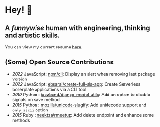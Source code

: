 # Hey! 👋 

## A _funnywise_ human with engineering, thinking and artistic skills. 

You can view my current resume [here](https://ebsaral.vercel.app/files/cv/english.pdf).

## (Some) Open Source Contributions

- *2022* JavaScript: [npm/cli](https://github.com/npm/cli/pull/4191): Display an alert when removing last package version
- *2022* JavaScript: [ebsaral/create-full-sls-app](https://github.com/ebsaral/create-full-sls-app): Create Serverless boilerplate applications via a CLI tool
- *2019* Python    : [jazzband/django-model-utils](https://github.com/jazzband/django-model-utils/pull/285): Add an option to disable signals on save method
- *2015* Python    : [mozilla/unicode-slugify](https://github.com/mozilla/unicode-slugify/pull/14): Add unidecode support and `only_ascii` option
- *2015* Ruby      : [neektza/rmeetup](https://github.com/neektza/rmeetup/pull/4): Add delete endpoint and enhance some methods
